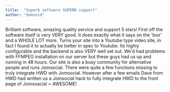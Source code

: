 ```yaml
---
title:  "Superb software SUPERB support"
author: "domvoid"
---
```

Brilliant software, amazing quality service and support 5 stars! First off the software itself is very VERY good. It does exactly what it says on the 'box' and a WHOLE LOT more. Turns your site into a Youtube type video site, in fact I found it to actually be better in spec to Youtube. Its highly configurable and the backend is also VERY well set out. We'd had problems with FFMPEG installation on our server but these guys had us up and running in 48 hours. Our site is also a busy community for alternative people and runs Jomsocial. There were quite a few functions missing to truly integrate HWD with Jomsocial. However after a few emails Dave from HWD had written us a Jomsocial hack to fully integrate HWD to the front page of Jomsoacial = AWESOME!
